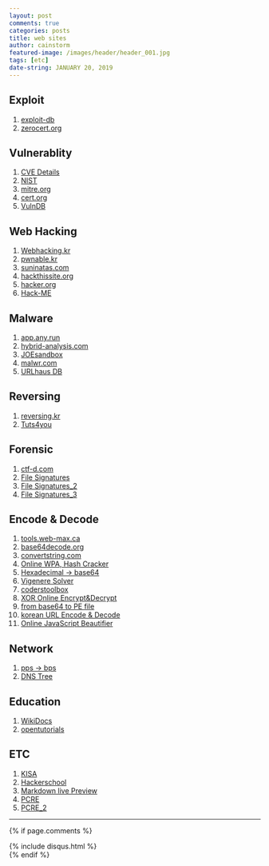 ```yaml
---
layout: post
comments: true
categories: posts
title: web sites
author: cainstorm
featured-image: /images/header/header_001.jpg
tags: [etc]
date-string: JANUARY 20, 2019
---
```

<script src="//ajax.googleapis.com/ajax/libs/jquery/1.9.1/jquery.min.js"></script>
<script>window.jQuery || document.write('<script src="_/js/libs/jquery-1.9.1.min.js"><\/script>')</script>

## Exploit
1. [exploit-db](https://www.exploit-db.com)
2. [zerocert.org](https://zerocert.org/)

## Vulnerablity
1. [CVE Details](https://www.cvedetails.com/index.php)
2. [NIST](https://nvd.nist.gov/vuln/search)
3. [mitre.org](https://cve.mitre.org/)
4. [cert.org](https://www.kb.cert.org/vuls/)
5. [VulnDB](https://vulndb.cyberriskanalytics.com/)

## Web Hacking
1. [Webhacking.kr](https://webhacking.kr)
2. [pwnable.kr](http://pwnable.kr)
3. [suninatas.com](http://suninatas.com)
4. [hackthissite.org](http://www.hackthissite.org/)
4. [hacker.org](http://www.hacker.org/)
5. [Hack-ME](https://hack.me/)

## Malware
1. [app.any.run](https://app.any.run/)
2. [hybrid-analysis.com](https://www.hybrid-analysis.com/)
3. [JOEsandbox](https://www.joesandbox.com/)
4. [malwr.com](https://malwr.com/)
5. [URLhaus DB](https://urlhaus.abuse.ch/browse/)

## Reversing
1. [reversing.kr](http://reversing.kr)
2. [Tuts4you](https://tuts4you.com/e107_plugins/download/download.php?list.17)

## Forensic
1. [ctf-d.com](http://www.ctf-d.com)
2. [File Signatures](https://www.filesignatures.net/index.php?page=all)
3. [File Signatures_2](https://www.garykessler.net/library/file_sigs.html)
4. [File Signatures_3](http://forensic-proof.com/archives/300)

## Encode & Decode
1. [tools.web-max.ca](https://tools.web-max.ca/encode_decode.php)
2. [base64decode.org](https://www.base64decode.org/)
3. [convertstring.com](https://www.convertstring.com/ko)
4. [Online WPA, Hash Cracker](https://hashkiller.co.uk/Cracker/SHA1)
5. [Hexadecimal -> base64](http://tomeko.net/online_tools/hex_to_base64.php?lang=en)
6. [Vigenere Solver](https://www.guballa.de/vigenere-solver)
7. [coderstoolbox](http://coderstoolbox.net/string/#!encoding=xml&action=encode&charset=us_ascii)
8. [XOR Online Encrypt&Decrypt](https://md5decrypt.net/en/Xor/#results)
9. [from base64 to PE file](https://www.motobit.com/util/base64-decoder-encoder.asp?charset=utf-8&acharset=)
10. [korean URL Encode & Decode](http://www.hipenpal.com/tool/url_encode_and_decode_in_korean.php)
11. [Online JavaScript Beautifier](https://beautifier.io/)

## Network
1. [pps -> bps](http://www.ccievault.net/index.php/tools)
2. [DNS Tree](https://www.dnstree.com/)

## Education
1. [WikiDocs](https://wikidocs.net/)
2. [opentutorials](https://opentutorials.org/)

## ETC
1. [KISA](https://www.krcert.or.kr/data/privacyRefSite/korPrivacyRefSite.do)
2. [Hackerschool](https://www.hackerschool.org/main.html)
3. [Markdown live Preview](https://markdownlivepreview.com/)
4. [PCRE](https://regexper.com/)
5. [PCRE_2](https://regexr.com/)

---
{% if page.comments %}
<div id="post-disqus" class="container">
{% include disqus.html %}
</div>
{% endif %}